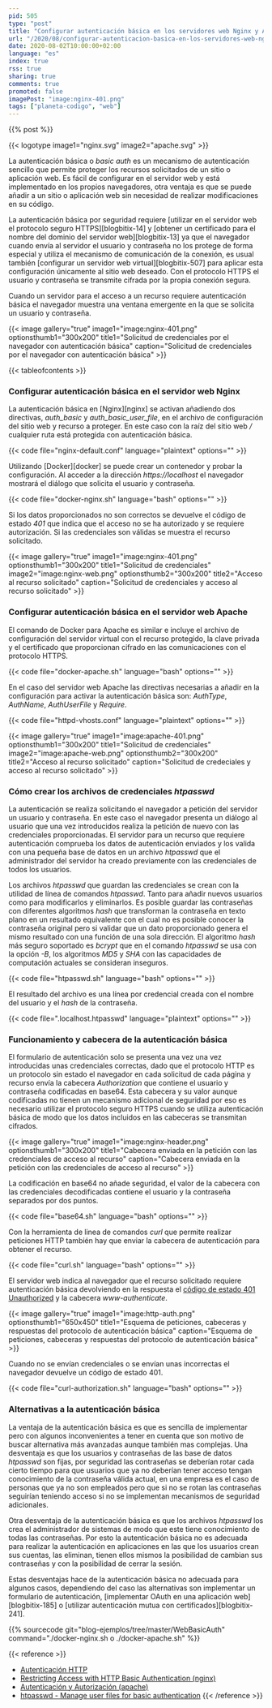 ```yaml
---
pid: 505
type: "post"
title: "Configurar autenticación básica en los servidores web Nginx y Apache"
url: "/2020/08/configurar-autenticacion-basica-en-los-servidores-web-nginx-y-apache/"
date: 2020-08-02T10:00:00+02:00
language: "es"
index: true
rss: true
sharing: true
comments: true
promoted: false
imagePost: "image:nginx-401.png"
tags: ["planeta-codigo", "web"]
---
```


{{% post %}}

{{< logotype image1="nginx.svg" image2="apache.svg" >}}

La autenticación básica o _basic auth_ es un mecanismo de autenticación sencillo que permite proteger los recursos solicitados de un sitio o aplicación web. Es fácil de configurar en el servidor web y está implementado en los propios navegadores, otra ventaja es que se puede añadir a un sitio o aplicación web sin necesidad de realizar modificaciones en su código.

La autenticación básica por seguridad requiere [utilizar en el servidor web el protocolo seguro HTTPS][blogbitix-14] y [obtener un certificado para el nombre del dominio del servidor web][blogbitix-13] ya que el navegador cuando envía al servidor el usuario y contraseña no los protege de forma especial y utiliza el mecanismo de comunicación de la conexión, es usual también [configurar un servidor web virtual][blogbitix-507] para aplicar esta configuración únicamente al sitio web deseado. Con el protocolo HTTPS el usuario y contraseña se transmite cifrada por la propia conexión segura.

Cuando un servidor para el acceso a un recurso requiere autenticación básica el navegador muestra una ventana emergente en la que se solicita un usuario y contraseña.

{{< image
    gallery="true"
    image1="image:nginx-401.png" optionsthumb1="300x200" title1="Solicitud de credenciales por el navegador con autenticación básica"
    caption="Solicitud de credenciales por el navegador con autenticación básica" >}}

{{< tableofcontents >}}

### Configurar autenticación básica en el servidor web Nginx

La autenticación básica en [Nginx][nginx] se activan añadiendo dos directivas, _auth_basic_ y _auth_basic_user_file_, en el archivo de configuración del sitio web y recurso a proteger. En este caso con la raíz del sitio web _/_ cualquier ruta está protegida con autenticación básica.

{{< code file="nginx-default.conf" language="plaintext" options="" >}}

Utilizando [Docker][docker] se puede crear un contenedor y probar la configuración. Al acceder a la dirección _https:\/\/localhost_ el navegador mostrará el diálogo que solicita el usuario y contraseña. 

{{< code file="docker-nginx.sh" language="bash" options="" >}}

Si los datos proporcionados no son correctos se devuelve el código de estado _401_ que indica que el acceso no se ha autorizado y se requiere autorización. Si las credenciales son válidas se muestra el recurso solicitado.

{{< image
    gallery="true"
    image1="image:nginx-401.png" optionsthumb1="300x200" title1="Solicitud de credenciales"
    image2="image:nginx-web.png" optionsthumb2="300x200" title2="Acceso al recurso solicitado"
    caption="Solicitud de credenciales y acceso al recurso solicitado" >}}

### Configurar autenticación básica en el servidor web Apache

El comando de Docker para Apache es similar e incluye el archivo de configuración del servidor virtual con el recurso protegido, la clave privada y el certificado que proporcionan cifrado en las comunicaciones con el protocolo HTTPS.

{{< code file="docker-apache.sh" language="bash" options="" >}}

En el caso del servidor web Apache las directivas necesarias a añadir en la configuración para activar la autenticación básica son: _AuthType_, _AuthName_, _AuthUserFile_ y _Require_.

{{< code file="httpd-vhosts.conf" language="plaintext" options="" >}}

{{< image
    gallery="true"
    image1="image:apache-401.png" optionsthumb1="300x200" title1="Solicitud de credenciales"
    image2="image:apache-web.png" optionsthumb2="300x200" title2="Acceso al recurso solicitado"
    caption="Solicitud de credeciales y acceso al recurso solicitado" >}}

### Cómo crear los archivos de credenciales _htpasswd_

La autenticación se realiza solicitando el navegador a petición del servidor un usuario y contraseña. En este caso el navegador presenta un diálogo al usuario que una vez introducidos realiza la petición de nuevo con las credenciales proporcionadas. El servidor para un recurso que requiere autenticación comprueba los datos de autenticación enviados y los valida con una pequeña base de datos en un archivo _htpasswd_ que el administrador del servidor ha creado previamente con las credenciales de todos los usuarios.

Los archivos _htpasswd_ que guardan las credenciales se crean con la utilidad de línea de comandos _htpasswd_. Tanto para añadir nuevos usuarios como para modificarlos y eliminarlos. Es posible guardar las contraseñas con diferentes algoritmos _hash_ que transforman la contraseña en texto plano en un resultado equivalente con el cual no es posible conocer la contraseña original pero si validar que un dato proporcionado genera el mismo resultado con una función de una sola dirección. El algoritmo _hash_ más seguro soportado es _bcrypt_ que en el comando _htpasswd_ se usa con la opción _-B_, los algoritmos _MD5_ y _SHA_ con las capacidades de computación actuales se consideran inseguros.

{{< code file="htpasswd.sh" language="bash" options="" >}}

El resultado del archivo es una línea por credencial creada con el nombre del usuario y el _hash_ de la contraseña.

{{< code file=".localhost.htpasswd" language="plaintext" options="" >}}

### Funcionamiento y cabecera de la autenticación básica

El formulario de autenticación solo se presenta una vez una vez introducidas unas credenciales correctas, dado que el protocolo HTTP es un protocolo sin estado el navegador en cada solicitud de cada página y recurso envía la cabecera _Authorization_ que contiene el usuario y contraseña codificadas en base64. Esta cabecera y su valor aunque codificadas no tienen un mecanismo adicional de seguridad por eso es necesario utilizar el protocolo seguro HTTPS cuando se utiliza autenticación básica de modo que los datos incluidos en las cabeceras se transmitan cifrados.

{{< image
    gallery="true"
    image1="image:nginx-header.png" optionsthumb1="300x200" title1="Cabecera enviada en la petición con las credenciales de acceso al recurso"
    caption="Cabecera enviada en la petición con las credenciales de acceso al recurso" >}}

La codificación en base64 no añade seguridad, el valor de la cabecera con las credenciales decodificadas contiene el usuario y la contraseña separados por dos puntos.

{{< code file="base64.sh" language="bash" options="" >}}

Con la herramienta de linea de comandos _curl_ que permite realizar peticiones HTTP también hay que enviar la cabecera de autenticación para obtener el recurso.

{{< code file="curl.sh" language="bash" options="" >}}

El servidor web indica al navegador que el recurso solicitado requiere autenticación básica devolviendo en la respuesta el [código de estado 401 Unauthorized](https://developer.mozilla.org/es/docs/Web/HTTP/Status/401) y la cabecera _www-authenticate_.

{{< image
    gallery="true"
    image1="image:http-auth.png" optionsthumb1="650x450" title1="Esquema de peticiones, cabeceras y respuestas del protocolo de autenticación básica"
    caption="Esquema de peticiones, cabeceras y respuestas del protocolo de autenticación básica" >}}

Cuando no se envían credenciales o se envían unas incorrectas el navegador devuelve un código de estado 401.

{{< code file="curl-authorization.sh" language="bash" options="" >}}

### Alternativas a la autenticación básica

La ventaja de la autenticación básica es que es sencilla de implementar pero con algunos inconvenientes a tener en cuenta que son motivo de buscar alternativa más avanzadas aunque también mas complejas. Una desventaja es que los usuarios y contraseñas de las base de datos _htpasswd_ son fijas, por seguridad las contraseñas se deberían rotar cada cierto tiempo para que usuarios que ya no deberían tener acceso tengan conocimiento de la contraseña válida actual, en una empresa es el caso de personas que ya no son empleados pero que si no se rotan las contraseñas seguirían teniendo acceso si no se implementan mecanismos de seguridad adicionales.

Otra desventaja de la autenticación básica es que los archivos _htpasswd_ los crea el administrador de sistemas de modo que este tiene conocimiento de todas las contraseñas. Por esto la autenticación básica no es adecuada para realizar la autenticación en aplicaciones en las que los usuarios crean sus cuentas, las eliminan, tienen ellos mismos la posibilidad de cambian sus contraseñas y con la posibilidad de cerrar la sesión.

Estas desventajas hace de la autenticación básica no adecuada para algunos casos, dependiendo del caso las alternativas son implementar un formulario de autenticación, [implementar OAuth en una aplicación web][blogbitix-185] o [utilizar autenticación mutua con certificados][blogbitix-241].

{{% sourcecode git="blog-ejemplos/tree/master/WebBasicAuth" command="./docker-nginx.sh o ./docker-apache.sh" %}}

{{< reference >}}
* [Autenticación HTTP](https://developer.mozilla.org/es/docs/Web/HTTP/Authentication)
* [Restricting Access with HTTP Basic Authentication (nginx)](https://docs.nginx.com/nginx/admin-guide/security-controls/configuring-http-basic-authentication/)
* [Autenticación y Autorización (apache)](https://httpd.apache.org/docs/2.4/howto/auth.html)
* [htpasswd - Manage user files for basic authentication](https://httpd.apache.org/docs/2.4/en/programs/htpasswd.html)
{{< /reference >}}
